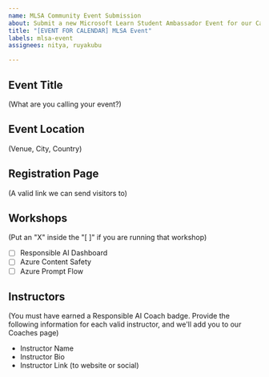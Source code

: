 ```yaml
---
name: MLSA Community Event Submission
about: Submit a new Microsoft Learn Student Ambassador Event for our Calendar
title: "[EVENT FOR CALENDAR] MLSA Event"
labels: mlsa-event
assignees: nitya, ruyakubu

---
```


<!-- Fill in the following details and submit as an Issue -->

## Event Title
(What are you calling your event?)

## Event Location
(Venue, City, Country)

## Registration Page
(A valid link we can send visitors to)

## Workshops 
(Put an "X" inside the "[ ]" if you are running that workshop)
- [ ] Responsible AI Dashboard
- [ ] Azure Content Safety
- [ ] Azure Prompt Flow

## Instructors
(You must have earned a Responsible AI Coach badge. Provide the following information for each valid instructor, and we'll add you to our Coaches page)
- Instructor Name
- Instructor Bio
- Instructor Link (to website or social)
